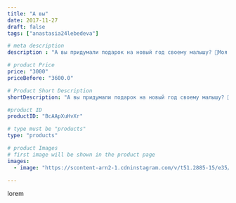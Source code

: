 ```yaml
---
title: "А вы"
date: 2017-11-27
draft: false
tags: ["anastasia24lebedeva"]

# meta description
description : "А вы придумали подарок на новый год своему малышу? 🎁Моя доча, каждый раз хочет что//-то новое, в этот раз ее выбор остановился на этом мишке🐻"

# product Price
price: "3000"
priceBefore: "3600.0"

# Product Short Description
shortDescription: "А вы придумали подарок на новый год своему малышу? 🎁Моя доча, каждый раз хочет что//-то новое, в этот раз ее выбор остановился на этом мишке🐻"

#product ID
productID: "BcAApXuHvXr"

# type must be "products"
type: "products"

# product Images
# first image will be shown in the product page
images:
  - image: "https://scontent-arn2-1.cdninstagram.com/v/t51.2885-15/e35/23969671_554809954868887_1080637428353466368_n.jpg?se=7&tp=1&_nc_ht=scontent-arn2-1.cdninstagram.com&_nc_cat=107&_nc_ohc=A1JT7KSNTE0AX88U0pI&ccb=7-4&oh=050b9f00dc73d1bc58b47956d81ad0cb&oe=60841F20&ig_cache_key=MTY1NzMyNzUwNTg0MDczMTYyNw%3D%3D.2-ccb7-4"

---
```

lorem
